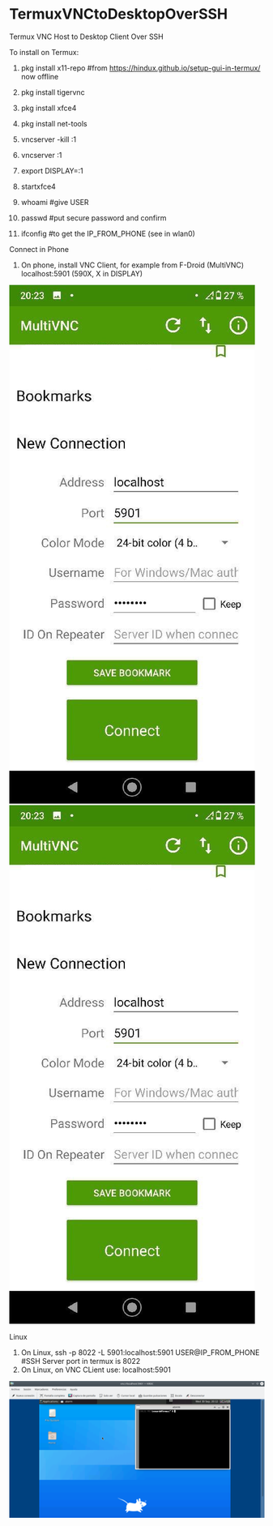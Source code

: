 # TermuxVNCtoDesktopOverSSH
Termux VNC Host to Desktop Client Over SSH

To install on Termux:

1. pkg install x11-repo #from https://hindux.github.io/setup-gui-in-termux/ now offline
2. pkg install tigervnc
3. pkg install xfce4
4. pkg install net-tools

5. vncserver -kill :1
6. vncserver :1
7. export DISPLAY=:1
8. startxfce4
9. whoami #give USER
10. passwd #put secure password and confirm
11. ifconfig #to get the IP_FROM_PHONE (see in wlan0)

Connect in Phone

1. On phone, install VNC Client, for example from F-Droid (MultiVNC) localhost:5901 (590X, X in DISPLAY)

![Image of MultiVNC Login](https://raw.githubusercontent.com/leogbar/TermuxVNCtoDesktopOverSSH/master/Phone01.jpg) ![Image of MultiVNC Logged](https://raw.githubusercontent.com/leogbar/TermuxVNCtoDesktopOverSSH/master/Phone01.jpg)

Linux

1. On Linux, ssh -p 8022 -L 5901:localhost:5901 USER@IP_FROM_PHONE #SSH Server port in termux is 8022
2. On Linux, on VNC CLient use: localhost:5901

![Image of Linux Ubuntu Login](https://raw.githubusercontent.com/leogbar/TermuxVNCtoDesktopOverSSH/master/termuxVNCSSH.png)
